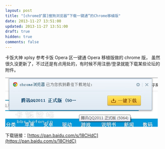 ```yaml
---
layout: post
title: "[chrome扩展]搜狗浏览器“下载一键通”的Chrome移植版"
date: 2013-11-27 13:51:00
updated: 2013-11-27 13:51:00
draft: true
hidden: true
comments: false
---
```


卡饭大神 xplsy 参考卡饭 Opera 区一键通 Opera 移植版做的 chrome 版，
虽然很久没更新了，不过还是有点用处的，有时候不用注册/登录就能下载某些论坛的附件。

<!--more-->

![](/uploads/2013/11/20131127001.png)

下载链接：[https://pan.baidu.com/s/18CHdC](https://pan.baidu.com/s/18CHdC)
